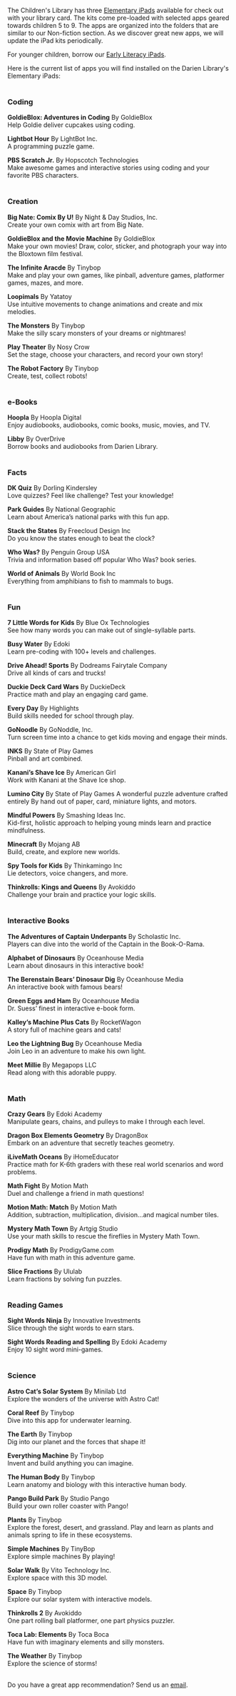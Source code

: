 The Children's Library has three [Elementary iPads](https://dar.to/2mLPOzV "Elementary iPads") available for check out with your library card. The kits come pre-loaded with selected apps geared towards children 5 to 9. The apps are organized into the folders that are similar to our Non-fiction section. As we discover great new apps, we will update the iPad kits periodically.

For younger children, borrow our [Early Literacy iPads](/early-literacy-ipads "Early Literacy iPads").

Here is the current list of apps you will find installed on the Darien Library's Elementary iPads:
<br />
<br />

<div class="row">
<div class="col-md-6">

### Coding

**GoldieBlox: Adventures in Coding** By GoldieBlox<br />
Help Goldie deliver cupcakes using coding. 

**Lightbot Hour** By LightBot Inc.<br />
A programming puzzle game. 

**PBS Scratch Jr.** By Hopscotch Technologies<br />
Make awesome games and interactive stories using coding and your favorite PBS characters. 
<br />
<br />

### Creation 

**Big Nate: Comix By U!** By Night & Day Studios, Inc.<br />
Create your own comix with art from Big Nate. 

**GoldieBlox and the Movie Machine** By GoldieBlox<br />
Make your own movies! Draw, color, sticker, and photograph your way into the Bloxtown film festival. 

**The Infinite Aracde** By Tinybop<br />
Make and play your own games, like pinball, adventure games, platformer games, mazes, and more.

**Loopimals** By Yatatoy<br />
Use intuitive movements to change animations and create and mix melodies.  

**The Monsters** By Tinybop<br />
Make the silly scary monsters of your dreams or nightmares! 

**Play Theater** By Nosy Crow<br />
Set the stage, choose your characters, and record your own story!

**The Robot Factory** By Tinybop<br />
Create, test, collect robots! 
<br />
<br />

### e-Books

**Hoopla** By Hoopla Digital<br />
Enjoy audiobooks, audiobooks, comic books, music, movies, and TV.

**Libby** By OverDrive<br />
Borrow books and audiobooks from Darien Library.
<br />
<br />

### Facts

**DK Quiz** By Dorling Kindersley<br />
Love quizzes? Feel like challenge? Test your knowledge! 

**Park Guides** By National Geographic<br />
Learn about America’s national parks with this fun app.

**Stack the States**  By Freecloud Design Inc<br />
Do you know the states enough to beat the clock? 

**Who Was?** By Penguin Group USA<br />
Trivia and information based off popular Who Was? book series. 

**World of Animals** By World Book Inc<br />
Everything from amphibians to fish to mammals to bugs. 
<br />
<br />

### Fun

**7 Little Words for Kids** By Blue Ox Technologies<br />
See how many words you can make out of single-syllable parts.

**Busy Water** By Edoki<br />
Learn pre-coding with 100+ levels and challenges.

**Drive Ahead! Sports** By Dodreams Fairytale Company<br />
Drive all kinds of cars and trucks! 

**Duckie Deck Card Wars** By DuckieDeck<br />
Practice math and play an engaging card game.

**Every Day** By Highlights<br />
Build skills needed for school through play.

**GoNoodle** By GoNoddle, Inc.<br />
Turn screen time into a chance to get kids moving and engage their minds.

**INKS** By State of Play Games<br />
Pinball and art combined. 

**Kanani’s Shave Ice** By American Girl<br />
Work with Kanani at the Shave Ice shop.

**Lumino City** By State of Play Games
A wonderful puzzle adventure crafted entirely By hand out of paper, card, miniature lights, and motors.  

**Mindful Powers** By Smashing Ideas Inc.<br />
Kid-first, holistic approach to helping young minds learn and practice mindfulness.

**Minecraft** By Mojang AB<br />
Build, create, and explore new worlds. 

**Spy Tools for Kids** By Thinkamingo Inc<br />
Lie detectors, voice changers, and more. 

**Thinkrolls: Kings and Queens** By Avokiddo<br />
Challenge your brain and practice your logic skills.
<br />
<br />

</div>

<div class="col-md-6">

### Interactive Books  

**The Adventures of Captain Underpants** By Scholastic Inc.<br />
Players can dive into the world of the Captain in the Book-O-Rama.  

**Alphabet of Dinosaurs** By Oceanhouse Media<br />
Learn about dinosaurs in this interactive book!

**The Berenstain Bears’ Dinosaur Dig** By Oceanhouse Media<br />
An interactive book with famous bears! 

**Green Eggs and Ham** By Oceanhouse Media<br />
Dr. Suess’ finest in interactive e-book form. 

**Kalley’s Machine Plus Cats** By RocketWagon<br />
A story full of machine gears and cats! 

**Leo the Lightning Bug** By Oceanhouse Media<br />
Join Leo in an adventure to make his own light.

**Meet Millie** By Megapops LLC<br />
Read along with this adorable puppy. 
<br />
<br />

### Math

**Crazy Gears** By Edoki Academy<br />
Manipulate gears, chains, and pulleys to make I through each level.

**Dragon Box Elements Geometry** By DragonBox<br />
Embark on an adventure that secretly teaches geometry.

**iLiveMath Oceans** By iHomeEducator<br />
Practice math for K-6th graders with these real world scenarios and word problems. 

**Math Fight** By Motion Math<br />
Duel and challenge a friend in math questions! 

**Motion Math: Match** By Motion Math<br />
Addition, subtraction, multiplication, division...and magical number tiles. 

**Mystery Math Town** By Artgig Studio<br />
Use your math skills to rescue the fireflies in Mystery Math Town.  

**Prodigy Math** By ProdigyGame.com<br />
Have fun with math in this adventure game.

**Slice Fractions** By Ululab<br />
Learn fractions by solving fun puzzles.
<br />
<br />

### Reading Games

**Sight Words Ninja** By Innovative Investments<br />
Slice through the sight words to earn stars. 
 
**Sight Words Reading and Spelling** By Edoki Academy<br />
Enjoy 10 sight word mini-games. 
<br />
<br />

### Science

**Astro Cat’s Solar System** By Minilab Ltd<br />
Explore the wonders of the universe with Astro Cat!

**Coral Reef** By Tinybop<br />
Dive into this app for underwater learning.

**The Earth** By Tinybop<br />
Dig into our planet and the forces that shape it! 

**Everything Machine** By Tinybop<br />
Invent and build anything you can imagine. 

**The Human Body** By Tinybop<br />
Learn anatomy and biology with this interactive human body. 

**Pango Build Park** By Studio Pango<br />
Build your own roller coaster with Pango!

**Plants** By Tinybop<br />
Explore the forest, desert, and grassland. Play and learn as plants and animals spring to life in these ecosystems.

**Simple Machines** By TinyBop<br />
Explore simple machines By playing!  

**Solar Walk** By Vito Technology Inc.<br />
Explore space with this 3D model.  

**Space** By Tinybop<br />
Explore our solar system with interactive models.

**Thinkrolls 2** By Avokiddo<br />
One part rolling ball platformer, one part physics puzzler. 

**Toca Lab: Elements** By Toca Boca<br />
Have fun with imaginary elements and silly monsters.

**The Weather** By Tinybop<br />
Explore the science of storms! 
<br />
<br />
</div>
</div>

Do you have a great app recommendation? Send us an [email](mailto:childrenslibrary@darienlibrary.org "Email us").